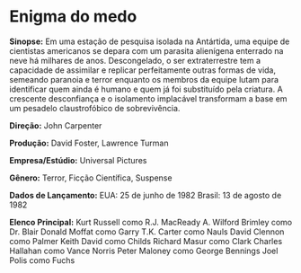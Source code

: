 # Enigma do medo

**Sinopse:**
Em uma estação de pesquisa isolada na Antártida, uma equipe de cientistas americanos se depara com um parasita alienígena enterrado na neve há milhares de anos. Descongelado, o ser extraterrestre tem a capacidade de assimilar e replicar perfeitamente outras formas de vida, semeando paranoia e terror enquanto os membros da equipe lutam para identificar quem ainda é humano e quem já foi substituído pela criatura. A crescente desconfiança e o isolamento implacável transformam a base em um pesadelo claustrofóbico de sobrevivência.

**Direção:**
John Carpenter

**Produção:**
David Foster, Lawrence Turman

**Empresa/Estúdio:**
Universal Pictures

**Gênero:**
Terror, Ficção Científica, Suspense

**Dados de Lançamento:**
EUA: 25 de junho de 1982
Brasil: 13 de agosto de 1982

**Elenco Principal:**
Kurt Russell como R.J. MacReady
A. Wilford Brimley como Dr. Blair
Donald Moffat como Garry
T.K. Carter como Nauls
David Clennon como Palmer
Keith David como Childs
Richard Masur como Clark
Charles Hallahan como Vance Norris
Peter Maloney como George Bennings
Joel Polis como Fuchs
